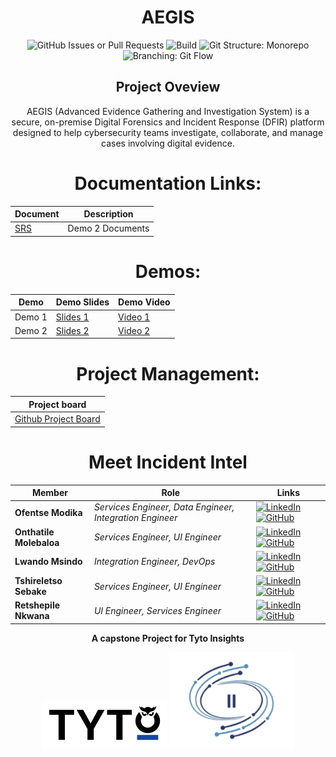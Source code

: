 <div align="center">


# AEGIS

  ![GitHub Issues or Pull Requests](https://img.shields.io/github/issues/COS301-SE-2025/AEGIS)
  ![Build](https://github.com/COS301-SE-2025/AEGIS/actions/workflows/lint.yml/badge.svg)
  ![Git Structure: Monorepo](https://img.shields.io/badge/Git%20Structure-Monorepo-blue)
  ![Branching: Git Flow](https://img.shields.io/badge/Branching-Git%20Flow-green)
 



<div>
  <h2 align="center">Project Oveview</h2>
  <!-- Project description here  -->
  <p>AEGIS (Advanced Evidence Gathering and Investigation System) is a secure, on-premise Digital Forensics and Incident Response (DFIR) platform designed to help cybersecurity teams investigate, collaborate, and manage cases involving digital evidence.</p>
</div>

# Documentation Links:
| Document | Description | 
|----------|-------------|
| [SRS](https://drive.google.com/drive/folders/1a484FLVYnxHlSkHjc4Zql1wG46k02IG6) | Demo 2 Documents | 

# Demos:
| Demo | Demo Slides | Demo Video |
|------|--------|------|
| Demo 1 | [Slides 1](https://www.canva.com/design/DAGokHxWRMc/CcAMEt2TOs7UyCsaF5az5Q/edit?utm_content=DAGokHxWRMc&utm_campaign=designshare&utm_medium=link2&utm_source=sharebutton) | [Video 1](https://www.canva.com/design/DAGovaFWF1A/9p8YYCu-lPYkveH85GLx3Q/edit?utm_content=DAGovaFWF1A&utm_campaign=designshare&utm_medium=link2&utm_source=sharebutton) |
| Demo 2 | [Slides 2](https://www.canva.com/design/DAGriVcVSVU/c-BVMfflQsWLy4KdUPE4Iw/edit) | [Video 2]() |


# Project Management:
| Project board |  
|----------|
| [Github Project Board](https://github.com/orgs/COS301-SE-2025/projects/135/views/1?filterQuery=) | 


<!-- when needed, uncomment
# Technologies #
<p align="center">
  <a href="https://skillicons.dev">
    <img src="" />
  </a>
</p> -->


# Meet Incident Intel #

| Member             | Role | Links |
|--------------------|--------------|--------------|
| **Ofentse Modika** |*Services Engineer, Data Engineer, Integration Engineer* | [![LinkedIn](https://skillicons.dev/icons?i=linkedin&size=20)](https://linkedin.com) [![GitHub](https://skillicons.dev/icons?i=github&size=20)](https://github.com) |
| **Onthatile Molebaloa** |*Services Engineer, UI Engineer* | [![LinkedIn](https://skillicons.dev/icons?i=linkedin&size=20)](https://linkedin.com) [![GitHub](https://skillicons.dev/icons?i=github&size=20)](https://github.com) |
| **Lwando Msindo** | *Integration Engineer, DevOps* | [![LinkedIn](https://skillicons.dev/icons?i=linkedin&size=20)](https://www.linkedin.com/in/lwando-msindo-0220722b5/) [![GitHub](https://skillicons.dev/icons?i=github&size=20)](https://github.com/lwando04) |
| **Tshireletso Sebake** |*Services Engineer, UI Engineer* | [![LinkedIn](https://skillicons.dev/icons?i=linkedin&size=20)](https://linkedin.com) [![GitHub](https://skillicons.dev/icons?i=github&size=20)](https://github.com) |
| **Retshepile Nkwana** |*UI Engineer, Services Engineer* | [![LinkedIn](https://skillicons.dev/icons?i=linkedin&size=20)](https://linkedin.com) [![GitHub](https://skillicons.dev/icons?i=github&size=20)](https://github.com) |
<!-- later 
<table>
  <tr>
    <td>- Contact us at <a href="mailto:bytesquad.capstone@gmail.com">capstone.incidentintel@gmail.com</a>.</td>
  </tr>
</table> -->

<div align="center">

**A capstone Project for Tyto Insights**

<div align="center">
  <img src="./assets/client-logo.png" alt="Client Logo" width="200">
  <img src="./assets/team-logo.png" alt="Team Logo" width="200">
</div>



